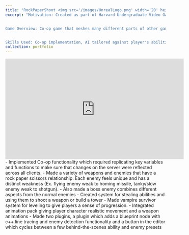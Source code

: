 ```yaml
---
title: "RockPaperShoot <img src='/images/UnrealLogo.png' width='20' height='20'/>"
excerpt: "Motivation: Created as part of Harvard Undergraduate Video Game Club to teach members a variety of aspects of game development. 


Game Overview: Co-op game that meshes many different parts of other games together, including Kirby, rock paper scissors and Vampire Survivors.


Skills Used: Co-op implementation, AI tailored against player's abilities, C++ Plugin Development, Firearm animation integration, Upgrade System (Vampire Survivor Style) creation. <br/><img src='/files/RockPaperShooter_GIF.gif' width='560' height='315'>"
collection: portfolio
---
```

<iframe width="560" height="315" src="https://www.youtube.com/embed/jg7QUjF81fI" frameborder="0" allowfullscreen></iframe>
- Implemented Co-op functionality which required replicating key variables and functions to make sure that changes on the server were reflected across all clients.
- Made a variety of weapons and enemies that have a rock paper scissors relationship. Each enemy feels unique and has a distinct weakness (Ex. flying enemy weak to homing missile, tanky/slow enemy weak to shotgun).
- Also made a boss enemy combines different aspects from the normal enemies
- Created system for stealing abilities and using them to shoot a weapon or build a tower
- Made vampire survivor system for leveling to give players a sense of progression.
- Integrated animation pack giving player character realistic movement and a weapon animations
- Made two plugins, a plugin which adds a blueprint node with c++ line tracing and enemy detection functionality and a button in the editor which cycles between a few behind-the-scenes ability and enemy presets